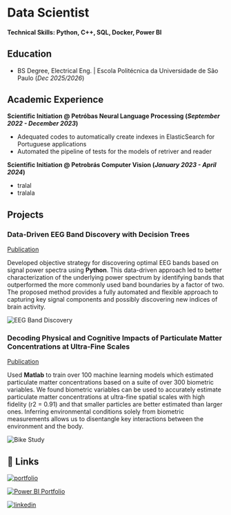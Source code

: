 # Data Scientist

#### Technical Skills: Python, C++, SQL, Docker, Power BI

## Education
- BS Degree, Electrical Eng. | Escola Politécnica da Universidade de São Paulo (_Dec 2025/2026_)								       		


## Academic Experience
**Scientific Initiation @ Petróbas Neural Language Processing (_September 2022 - December 2023_)**
- Adequated codes to automatically create indexes in ElasticSearch for Portuguese applications
- Automated the pipeline of tests for the models of retriver and reader 

**Scientific Initiation @ Petrobrás Computer Vision (_January 2023 - April 2024_)**
- tralal
- tralala


## Projects
### Data-Driven EEG Band Discovery with Decision Trees
[Publication](https://www.mdpi.com/1424-8220/22/8/3048)

Developed objective strategy for discovering optimal EEG bands based on signal power spectra using **Python**. This data-driven approach led to better characterization of the underlying power spectrum by identifying bands that outperformed the more commonly used band boundaries by a factor of two. The proposed method provides a fully automated and flexible approach to capturing key signal components and possibly discovering new indices of brain activity.

![EEG Band Discovery](/assets/img/eeg_band_discovery.jpeg)

### Decoding Physical and Cognitive Impacts of Particulate Matter Concentrations at Ultra-Fine Scales
[Publication](https://www.mdpi.com/1424-8220/22/11/4240)

Used **Matlab** to train over 100 machine learning models which estimated particulate matter concentrations based on a suite of over 300 biometric variables. We found biometric variables can be used to accurately estimate particulate matter concentrations at ultra-fine spatial scales with high fidelity (r2 = 0.91) and that smaller particles are better estimated than larger ones. Inferring environmental conditions solely from biometric measurements allows us to disentangle key interactions between the environment and the body.

![Bike Study](/assets/img/bike_study.jpeg)



## 🔗 Links
[![portfolio](https://img.shields.io/badge/my_portfolio-000?style=for-the-badge&logo=ko-fi&logoColor=white)](https://gatrellesse.github.io/portfolio-ds/)

[![Power BI Portfolio](https://img.shields.io/badge/Power_BI-Portfolio-F2C811?style=for-the-badge&logo=powerbi&logoColor=white)]([YOUR_PORTFOLIO_URL](https://www.novypro.com/profile_projects/gabrieltrellesse))

[![linkedin](https://img.shields.io/badge/linkedin-0A66C2?style=for-the-badge&logo=linkedin&logoColor=white)](https://www.linkedin.com/in/gabriel-baptista-trellesse-930673224?lipi=urn%3Ali%3Apage%3Ad_flagship3_profile_view_base_contact_details%3Bgq1V7a1BRLWTIjQhQAbxyA%3D%3D)

